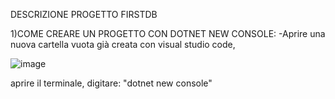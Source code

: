 DESCRIZIONE PROGETTO FIRSTDB

1)COME CREARE UN PROGETTO CON DOTNET NEW CONSOLE:
-Aprire una nuova cartella vuota già creata con visual studio code, 

![image](https://user-images.githubusercontent.com/116790994/235083107-2d1af128-d52f-44e2-af16-2ee77026ef4f.png)

aprire il terminale, digitare: "dotnet new console"

